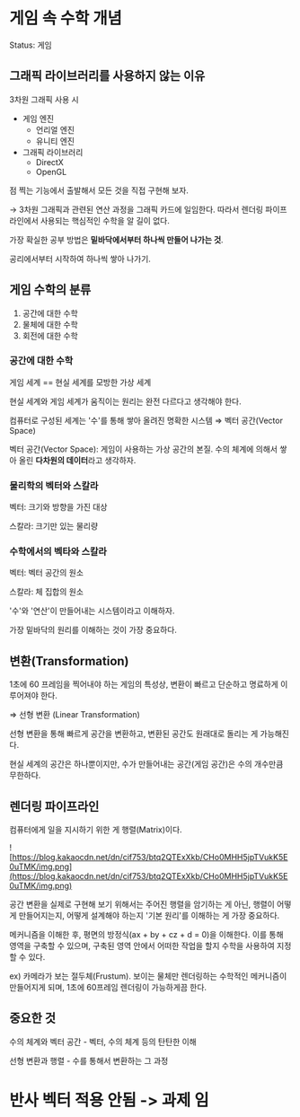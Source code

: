 
# 게임 속 수학 개념 
Status: 게임

## 그래픽 라이브러리를 사용하지 않는 이유

3차원 그래픽 사용 시

- 게임 엔진
    - 언리얼 엔진
    - 유니티 엔진
- 그래픽 라이브러리
    - DirectX
    - OpenGL

점 찍는 기능에서 출발해서 모든 것을 직접 구현해 보자.

→ 3차원 그래픽과 관련된 연산 과정을 그래픽 카드에 일임한다. 따라서 렌더링 파이프라인에서 사용되는 핵심적인 수학을 알 길이 없다.

가장 확실한 공부 방법은 **밑바닥에서부터 하나씩 만들어 나가는 것**.

공리에서부터 시작하여 하나씩 쌓아 나가기.

## 게임 수학의 분류

1. 공간에 대한 수학
2. 물체에 대한 수학
3. 회전에 대한 수학

### 공간에 대한 수학

게임 세계 == 현실 세계를 모방한 가상 세계

현실 세계와 게임 세계가 움직이는 원리는 완전 다르다고 생각해야 한다.

컴퓨터로 구성된 세계는 '수'를 통해 쌓아 올려진 명확한 시스템 ⇒ 벡터 공간(Vector Space)

벡터 공간(Vector Space): 게임이 사용하는 가상 공간의 본질. 수의 체계에 의해서 쌓아 올린 **다차원의 데이터**라고 생각하자.

### 물리학의 벡터와 스칼라

벡터: 크기와 방향을 가진 대상

스칼라: 크기만 있는 물리량

### 수학에서의 벡타와 스칼라

벡터: 벡터 공간의 원소

스칼라: 체 집합의 원소

'수'와 '연산'이 만들어내는 시스템이라고 이해하자.

가장 밑바닥의 원리를 이해하는 것이 가장 중요하다.

## 변환(Transformation)

1초에 60 프레임을 찍어내야 하는 게임의 특성상, 변환이 빠르고 단순하고 명료하게 이루어져야 한다.

⇒ 선형 변환 (Linear Transformation)

선형 변환을 통해 빠르게 공간을 변환하고, 변환된 공간도 원래대로 돌리는 게 가능해진다.

현실 세계의 공간은 하나뿐이지만, 수가 만들어내는 공간(게임 공간)은 수의 개수만큼 무한하다.

## 렌더링 파이프라인

컴퓨터에게 일을 지시하기 위한 게 행렬(Matrix)이다.

![https://blog.kakaocdn.net/dn/cif753/btq2QTExXkb/CHo0MHH5jpTVukK5E0uTMK/img.png](https://blog.kakaocdn.net/dn/cif753/btq2QTExXkb/CHo0MHH5jpTVukK5E0uTMK/img.png)

공간 변환을 실제로 구현해 보기 위해서는 주어진 행렬을 암기하는 게 아닌, 행렬이 어떻게 만들어지는지, 어떻게 설계해야 하는지 '기본 원리'를 이해하는 게 가장 중요하다.

메커니즘을 이해한 후, 평면의 방정식(ax + by + cz + d = 0)을 이해한다. 이를 통해 영역을 구축할 수 있으며, 구축된 영역 안에서 어떠한 작업을 할지 수학을 사용하여 지정할 수 있다.

ex) 카메라가 보는 절두체(Frustum). 보이는 물체만 렌더링하는 수학적인 메커니즘이 만들어지게 되며, 1초에 60프레임 렌더링이 가능하게끔 한다.

## 중요한 것

수의 체계와 벡터 공간 - 벡터, 수의 체계 등의 탄탄한 이해

선형 변환과 행렬 - 수를 통해서 변환하는 그 과정


# 반사 벡터 적용 안됨 -> 과제 임

